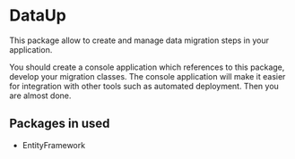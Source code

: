 # DataUp

This package allow to create and manage data migration steps in your application.

You should create a console application which references to this package, develop your migration classes. The console application will make it easier for integration with other tools such as automated deployment. Then you are almost done.

## Packages in used
- EntityFramework
